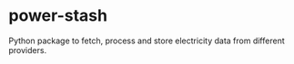 # power-stash

Python package to fetch, process and store electricity data from different providers.
